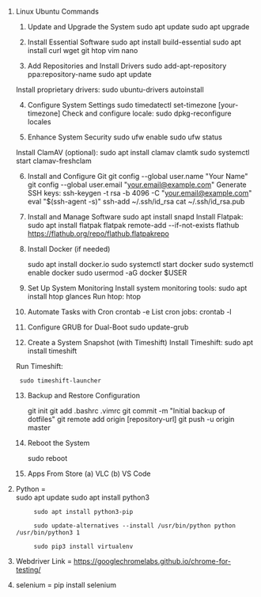 1. Linux Ubuntu Commands 

	1. Update and Upgrade the System
		sudo apt update
		sudo apt upgrade

	2. Install Essential Software
		sudo apt install build-essential
		sudo apt install curl wget git htop vim nano

	3. Add Repositories and Install Drivers
		sudo add-apt-repository ppa:repository-name
		sudo apt update

	Install proprietary drivers:
		sudo ubuntu-drivers autoinstall

	4. Configure System Settings
		sudo timedatectl set-timezone [your-timezone]
	Check and configure locale:
		sudo dpkg-reconfigure locales

	5. Enhance System Security
		sudo ufw enable
		sudo ufw status

	Install ClamAV (optional):
		sudo apt install clamav clamtk
		sudo systemctl start clamav-freshclam

	6. Install and Configure Git
		git config --global user.name "Your Name"
		git config --global user.email "your.email@example.com"
	Generate SSH keys:
		ssh-keygen -t rsa -b 4096 -C "your.email@example.com"
		eval "$(ssh-agent -s)"
		ssh-add ~/.ssh/id_rsa
		cat ~/.ssh/id_rsa.pub

	7. Install and Manage Software
		sudo apt install snapd
	Install Flatpak:
		sudo apt install flatpak
		flatpak remote-add --if-not-exists flathub https://flathub.org/repo/flathub.flatpakrepo

	8. Install Docker (if needed)

		sudo apt install docker.io
		sudo systemctl start docker
		sudo systemctl enable docker
		sudo usermod -aG docker $USER

	9. Set Up System Monitoring
	Install system monitoring tools:
		sudo apt install htop glances
	Run htop:
		htop

	10. Automate Tasks with Cron
		crontab -e
	List cron jobs:
		crontab -l

	11. Configure GRUB for Dual-Boot
		sudo update-grub

	12. Create a System Snapshot (with Timeshift)
	Install Timeshift:
		sudo apt install timeshift

	Run Timeshift:

		sudo timeshift-launcher

	13. Backup and Restore Configuration
		
  		git init
		git add .bashrc .vimrc
		git commit -m "Initial backup of dotfiles"
		git remote add origin [repository-url]
		git push -u origin master

	14. Reboot the System
		
  		sudo reboot
	
	15. Apps From Store 
		(a) VLC 
		(b) VS Code
		

2. Python          =	
			sudo apt update
			sudo apt install python3
			
			sudo apt install python3-pip
			
			sudo update-alternatives --install /usr/bin/python python /usr/bin/python3 1
			
			sudo pip3 install virtualenv

2. Webdriver Link  = https://googlechromelabs.github.io/chrome-for-testing/

3. selenium        = pip install selenium
